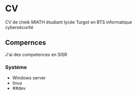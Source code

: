 # CV
CV de cheik MIATH  étudiant lycée Turgot en BTS informatique cybersécurité 
## Compernces
J'ai des competences en SISR
### Systéme 
- Windows server
- linux
- ##dev

